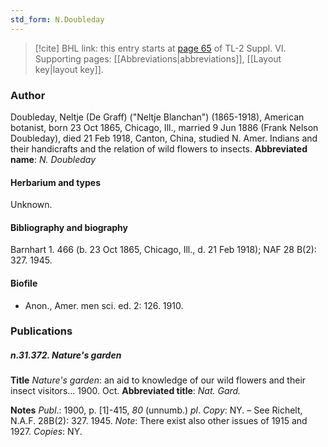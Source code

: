 ```yaml
---
std_form: N.Doubleday
---
```


> [!cite] BHL link: this entry starts at [page 65](https://www.biodiversitylibrary.org/page/33260053) of TL-2 Suppl. VI.
> Supporting pages: [[Abbreviations|abbreviations]], [[Layout key|layout key]].

### Author

Doubleday, Neltje (De Graff) ("Neltje Blanchan") (1865-1918), American botanist, born 23 Oct 1865, Chicago, Ill., married 9 Jun 1886 (Frank Nelson Doubleday), died 21 Feb 1918, Canton, China, studied N. Amer. Indians and their handicrafts and the relation of wild flowers to insects. 
**Abbreviated name**: *N. Doubleday*

#### Herbarium and types

Unknown.

#### Bibliography and biography

Barnhart 1. 466 (b. 23 Oct 1865, Chicago, Ill., d. 21 Feb 1918); NAF 28 B(2): 327. 1945.

#### Biofile

- Anon., Amer. men sci. ed. 2: 126. 1910.

### Publications

##### n.31.372. Nature's garden

**Title**
*Nature's garden*: an aid to knowledge of our wild flowers and their insect visitors... 1900. Oct.
**Abbreviated title**: *Nat. Gard.*

**Notes**
*Publ*.: 1900, p. \[1\]-415, *80* (unnumb.) *pl*. *Copy*: NY. – See Richelt, N.A.F. 28B(2): 327. 1945.
*Note*: There exist also other issues of 1915 and 1927. *Copies*: NY.

